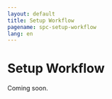 ```yaml
---
layout: default
title: Setup Workflow
pagename: spc-setup-workflow
lang: en
---
```


# Setup Workflow

Coming soon.